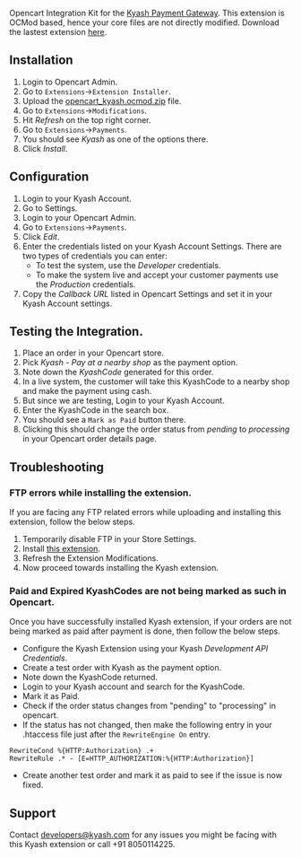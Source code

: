 Opencart Integration Kit for the [Kyash Payment Gateway](http://www.kyash.com/). This extension is OCMod based, hence your core files are not directly modified. Download the lastest extension [here](https://secure.kyash.com/static/sdk/merchant/opencart_kyash-1.0.ocmod.zip).

## Installation
1. Login to Opencart Admin.
2. Go to ```Extensions```->```Extension Installer```.
3. Upload the [opencart_kyash.ocmod.zip](https://secure.kyash.com/static/sdk/merchant/opencart_kyash-1.0.ocmod.zip) file.
4. Go to ```Extensions```->```Modifications```.
5. Hit *Refresh* on the top right corner.
6. Go to ```Extensions```->```Payments```.
7. You should see *Kyash* as one of the options there.
8. Click *Install*.

## Configuration
1. Login to your Kyash Account.
2. Go to Settings.
3. Login to your Opencart Admin.
4. Go to ```Extensions```->```Payments```.
5. Click *Edit*.
6. Enter the credentials listed on your Kyash Account Settings. There are two types of credentials you can enter:
   * To test the system, use the *Developer* credentials. 
   * To make the system live and accept your customer payments use the *Production* credentials.
7. Copy the *Callback URL* listed in Opencart Settings and set it in your Kyash Account settings.

## Testing the Integration.
1. Place an order in your Opencart store.
2. Pick *Kyash - Pay at a nearby shop* as the payment option.
3. Note down the *KyashCode* generated for this order.
4. In a live system, the customer will take this KyashCode to a nearby shop and make the payment using cash.
5. But since we are testing, Login to your Kyash Account.
6. Enter the KyashCode in the search box.
7. You should see a ```Mark as Paid``` button there.
8. Clicking this should change the order status from *pending* to *processing* in your Opencart order details page.


## Troubleshooting
### FTP errors while installing the extension.
If you are facing any FTP related errors while uploading and installing this extension, follow the below steps.

1. Temporarily disable FTP in your Store Settings.
2. Install [this extension](http://www.opencart.com/index.php?route=extension/extension/info&extension_id=18892).
3. Refresh the Extension Modifications.
4. Now proceed towards installing the Kyash extension.

### Paid and Expired KyashCodes are not being marked as such in Opencart.
Once you have successfully installed Kyash extension, if your orders are not being marked as paid after payment is done, then follow the below steps.

* Configure the Kyash Extension using your Kyash *Development API Credentials*.
* Create a test order with Kyash as the payment option.
* Note down the KyashCode returned.
* Login to your Kyash account and search for the KyashCode.
* Mark it as Paid.
* Check if the order status changes from "pending" to "processing" in opencart.
* If the status has not changed, then make the following entry in your .htaccess file just after the ```RewriteEngine On``` entry.
```
RewriteCond %{HTTP:Authorization} .+
RewriteRule .* - [E=HTTP_AUTHORIZATION:%{HTTP:Authorization}]
```
* Create another test order and mark it as paid to see if the issue is now fixed.


## Support
Contact developers@kyash.com for any issues you might be facing with this Kyash extension or call +91 8050114225.
